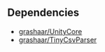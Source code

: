## Dependencies

- [grashaar/UnityCore](https://github.com/grashaar/UnityCore)
- [grashaar/TinyCsvParser](https://github.com/grashaar/TinyCsvParser)
